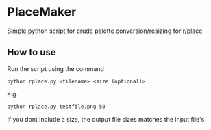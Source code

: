 # PlaceMaker
Simple python script for crude palette conversion/resizing for r/place

## How to use

Run the script using the command 
```
python rplace.py <filename> <size (optional)>
```

e.g.
```
python rplace.py testfile.png 50
```

If you dont include a size, the output file sizes matches the input file's
